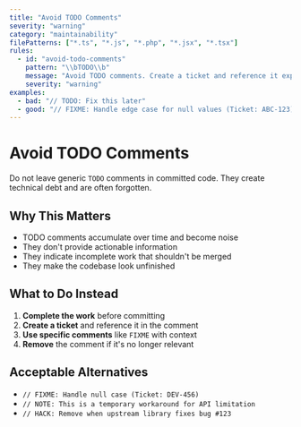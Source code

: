 ```yaml
---
title: "Avoid TODO Comments"
severity: "warning"
category: "maintainability"
filePatterns: ["*.ts", "*.js", "*.php", "*.jsx", "*.tsx"]
rules:
  - id: "avoid-todo-comments"
    pattern: "\\bTODO\\b"
    message: "Avoid TODO comments. Create a ticket and reference it explicitly or remove the comment."
    severity: "warning"
examples:
  - bad: "// TODO: Fix this later"
  - good: "// FIXME: Handle edge case for null values (Ticket: ABC-123)"
---
```


# Avoid TODO Comments

Do not leave generic `TODO` comments in committed code. They create technical debt and are often forgotten.

## Why This Matters

- TODO comments accumulate over time and become noise
- They don't provide actionable information
- They indicate incomplete work that shouldn't be merged
- They make the codebase look unfinished

## What to Do Instead

1. **Complete the work** before committing
2. **Create a ticket** and reference it in the comment
3. **Use specific comments** like `FIXME` with context
4. **Remove** the comment if it's no longer relevant

## Acceptable Alternatives

- `// FIXME: Handle null case (Ticket: DEV-456)`
- `// NOTE: This is a temporary workaround for API limitation`
- `// HACK: Remove when upstream library fixes bug #123`
